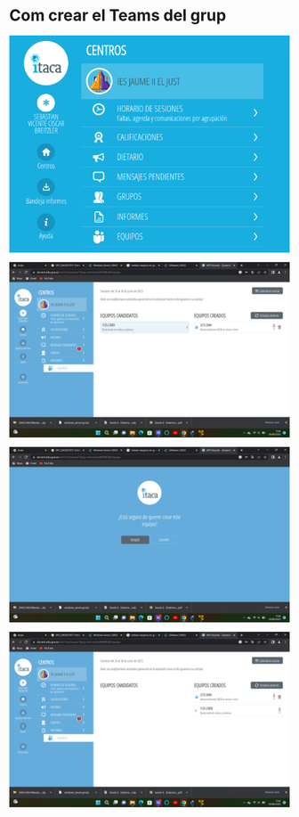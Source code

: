# Com crear el Teams del grup

![](/images_teams_docent/primera.png)

![](/images_teams_docent/segona.png)

![](/images_teams_docent/tercera.png)

![](/images_teams_docent/cuarta.png)